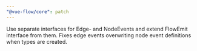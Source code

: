 ```yaml
---
"@vue-flow/core": patch
---
```


Use separate interfaces for Edge- and NodeEvents and extend FlowEmit interface from them. Fixes edge events overwriting node event definitions when types are created.

